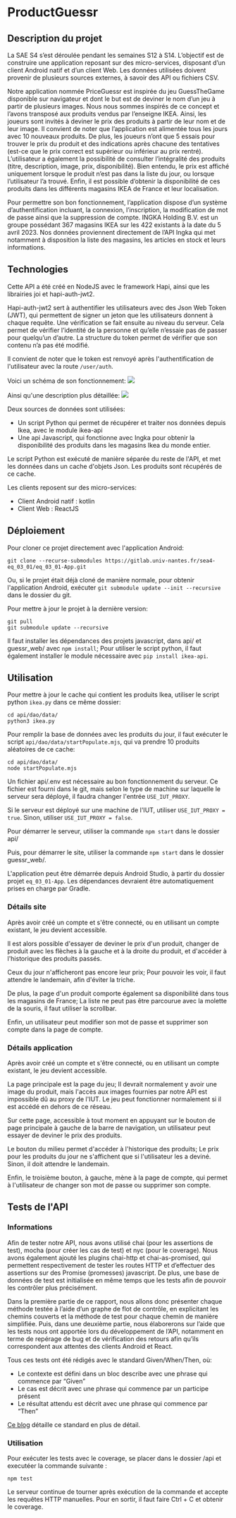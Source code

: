 # ProductGuessr

## Description du projet

La SAE S4 s’est déroulée pendant les semaines S12 à S14. L’objectif est de construire une application reposant sur des micro-services, disposant d’un client 
Android natif et d’un client Web. Les données utilisées doivent provenir de plusieurs sources externes, à savoir des API ou fichiers CSV.

Notre application nommée PriceGuessr est inspirée du jeu GuessTheGame disponible sur navigateur et dont le but est de deviner le nom d’un jeu à partir de 
plusieurs images. Nous nous sommes inspirés de ce concept et l’avons transposé aux produits vendus par l’enseigne IKEA. Ainsi, les joueurs sont invités à 
deviner le prix des produits à partir de leur nom et de leur image. Il convient de noter que l’application est alimentée tous les jours avec 10 nouveaux 
produits. De plus, les joueurs n’ont que 5 essais pour trouver le prix du produit et des indications après chacune des tentatives (est-ce que le prix correct 
est supérieur ou inférieur au prix rentré). L’utilisateur a également la possibilité de consulter l’intégralité des produits (titre, description, image, prix, 
disponibilité). Bien entendu, le prix est affiché uniquement lorsque le produit n’est pas dans la liste du jour, ou lorsque l’utilisateur l’a trouvé. Enfin, il 
est possible d’obtenir la disponibilité de ces produits dans les différents magasins IKEA de France et leur localisation.

Pour permettre son bon fonctionnement, l’application dispose d’un système d’authentification incluant, la connexion, l’inscription, la modification de mot de 
passe ainsi que la suppression de compte. INGKA Holding B.V. est un groupe possédant 367 magasins IKEA sur les 422 existants à la date du 5 avril 2023. Nos 
données proviennent directement de l’API Ingka qui met notamment à disposition la liste des magasins, les articles en stock et leurs informations.

## Technologies

Cette API a été créé en NodeJS avec le framework Hapi, ainsi que les librairies joi et hapi-auth-jwt2.

Hapi-auth-jwt2 sert à authentifier les utilisateurs avec des Json Web Token (JWT), qui permettent de signer un jeton que les utilisateurs donnent à chaque 
requête. Une vérification se fait ensuite au niveau du serveur. Cela permet de vérifier l’identité de la personne et qu’elle n’essaie pas de passer pour 
quelqu’un d’autre. La structure du token permet de vérifier que son contenu n’a pas été modifié.

Il convient de noter que le token est renvoyé après l'authentification de l'utilisateur avec la route `/user/auth`. 

Voici un schéma de son fonctionnement:
![](./img/jwt.png)

Ainsi qu'une description plus détaillée:
![](./img/Diagramme_jwt.jpg)

Deux sources de données sont utilisées:
- Un script Python qui permet de récupérer et traiter nos données depuis Ikea, avec le module ikea-api
- Une api Javascript, qui fonctionne avec Ingka pour obtenir la disponibilité des produits dans les magasins Ikea du monde entier.

Le script Python est exécuté de manière séparée du reste de l'API, et met les données dans un cache d'objets Json. Les produits sont récupérés de ce cache.

Les clients reposent sur des micro-services:
- Client Android natif : kotlin
- Client Web : ReactJS

## Déploiement

Pour cloner ce projet directement avec l'application Android:
```
git clone --recurse-submodules https://gitlab.univ-nantes.fr/sea4-eq_03_01/eq_03_01-App.git
```
Ou, si le projet était déjà cloné de manière normale, pour obtenir l'application Android, exécuter `git submodule update --init --recursive` dans le dossier du git.

Pour mettre à jour le projet à la dernière version:
```
git pull
git submodule update --recursive
```
Il faut installer les dépendances des projets javascript, dans api/ et guessr_web/ avec `npm install`; Pour utiliser le script python, il faut également installer le module nécessaire avec `pip install ikea-api`.

## Utilisation

Pour mettre à jour le cache qui contient les produits Ikea, utiliser le script python `ikea.py` dans ce même dossier:
```
cd api/dao/data/
python3 ikea.py
```

Pour remplir la base de données avec les produits du jour, il faut exécuter le script `api/dao/data/startPopulate.mjs`, qui va prendre 10 produits aléatoires de ce cache:
```
cd api/dao/data/
node startPopulate.mjs
```

Un fichier api/.env est nécessaire au bon fonctionnement du serveur. Ce fichier est fourni dans le git, mais selon le type de machine sur laquelle le serveur sera déployé, il faudra changer l'entrée `USE_IUT_PROXY`.

Si le serveur est déployé sur une machine de l'IUT, utiliser `USE_IUT_PROXY = true`.
Sinon, utiliser `USE_IUT_PROXY = false`.

Pour démarrer le serveur, utiliser la commande `npm start` dans le dossier api/

Puis, pour démarrer le site, utiliser la commande `npm start` dans le dossier guessr_web/.

L'application peut être démarrée depuis Android Studio, à partir du dossier projet `eq_03_01-App`. Les dépendances devraient être automatiquement prises en charge par Gradle.

### Détails site

Après avoir créé un compte et s'être connecté, ou en utilisant un compte existant, le jeu devient accessible.

Il est alors possible d'essayer de deviner le prix d'un produit, changer de produit avec les flèches à la gauche et à la droite du produit, et d'accéder à l'historique des produits passés.

Ceux du jour n'afficheront pas encore leur prix; Pour pouvoir les voir, il faut attendre le landemain, afin d'éviter la triche.

De plus, la page d'un produit comporte également sa disponibilité dans tous les magasins de France; La liste ne peut pas être parcourue avec la molette de la souris, il faut utiliser la scrollbar.

Enfin, un utilisateur peut modifier son mot de passe et supprimer son compte dans la page de compte.

### Détails application

Après avoir créé un compte et s'être connecté, ou en utilisant un compte existant, le jeu devient accessible.

La page principale est la page du jeu; Il devrait normalement y avoir une image du produit, mais l'accès aux images fournies par notre API est impossible dû au proxy de l'IUT. Le jeu peut fonctionner normalement si il est accédé en dehors de ce réseau.

Sur cette page, accessible à tout moment en appuyant sur le bouton de page principale à gauche de la barre de navigation, un utilisateur peut essayer de deviner le prix des produits.

Le bouton du milieu permet d'accéder à l'historique des produits; Le prix pour les produits du jour ne s'affichent que si l'utilisateur les a deviné. Sinon, il doit attendre le landemain.

Enfin, le troisième bouton, à gauche, mène à la page de compte, qui permet à l'utilisateur de changer son mot de passe ou supprimer son compte.

## Tests de l'API

### Informations

Afin de tester notre API, nous avons utilisé chai (pour les assertions de test), mocha (pour créer les cas de test) et nyc (pour le coverage). Nous avons également ajouté les plugins chai-http et chai-as-promised, qui permettent respectivement de tester les routes HTTP et d’effectuer des assertions sur des Promise (promesses) javascript.
De plus, une base de données de test est initialisée en même temps que les tests afin de pouvoir les contrôler plus précisément.

Dans la première partie de ce rapport, nous allons donc présenter chaque méthode testée à l’aide d’un graphe de flot de contrôle, en explicitant les chemins couverts et la méthode de test pour chaque chemin de manière simplifiée.
Puis, dans une deuxième partie, nous élaborerons sur l’aide que les tests nous ont apportée lors du développement de l’API, notamment en terme de repérage de bug et de vérification des retours afin qu’ils correspondent aux attentes des clients Android et React.

Tous ces tests ont été rédigés avec le standard Given/When/Then, où:
- Le contexte est défini dans un bloc describe avec une phrase qui commence par “Given”
- Le cas est décrit avec une phrase qui commence par un participe présent
- Le résultat attendu est décrit avec une phrase qui commence par “Then”

[Ce blog](https://markus.oberlehner.net/blog/naming-your-unit-tests-it-should-vs-given-when-then/) détaille ce standard en plus de détail.

### Utilisation

Pour exécuter les tests avec le coverage, se placer dans le dossier /api et executéer la commande suivante :

`npm test`

Le serveur continue de tourner après exécution de la commande et accepte les requêtes HTTP manuelles. Pour en sortir, il faut faire Ctrl + C et obtenir le coverage. 